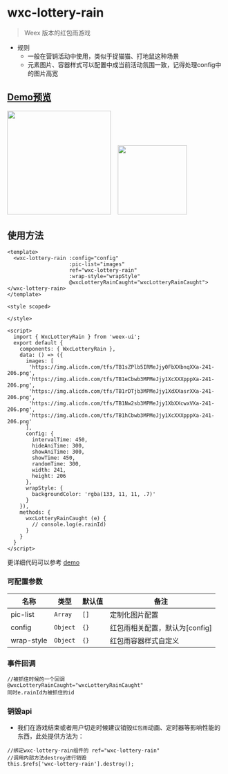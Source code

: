 # wxc-lottery-rain
      
> Weex 版本的红包雨游戏

- 规则
  - 一般在营销活动中使用，类似于捉猫猫、打地鼠这种场景
  - 元素图片、容器样式可以配置中成当前活动氛围一致，记得处理config中的图片高宽

## [Demo预览](https://h5.m.taobao.com/trip/wxc-lottery-rain/index.html?_wx_tpl=https%3A%2F%2Fh5.m.taobao.com%2Ftrip%2Fwxc-lottery-rain%2Fdemo%2Findex.native-min.js)
<img src="https://gw.alipayobjects.com/zos/rmsportal/LhUMuYgbZmUSAOezSTEV.gif" width="240"/>&nbsp;&nbsp;&nbsp;&nbsp;<img src="https://img.alicdn.com/tfs/TB1MciTdwMPMeJjy1XbXXcwxVXa-200-200.png" width="160"/>

## 使用方法

```vue
<template>
  <wxc-lottery-rain :config="config"
                    :pic-list="images"
                    ref="wxc-lottery-rain"
                    :wrap-style="wrapStyle"
                    @wxcLotteryRainCaught="wxcLotteryRainCaught"></wxc-lottery-rain>
</template>

<style scoped>

</style>

<script>
  import { WxcLotteryRain } from 'weex-ui';
  export default {
    components: { WxcLotteryRain },
    data: () => ({
      images: [
       'https://img.alicdn.com/tfs/TB1sZPlb5IRMeJjy0FbXXbnqXXa-241-206.png',
       'https://img.alicdn.com/tfs/TB1eCbwb3MPMeJjy1XcXXXpppXa-241-206.png',
       'https://img.alicdn.com/tfs/TB1rDTjb3MPMeJjy1XdXXasrXXa-241-206.png',
       'https://img.alicdn.com/tfs/TB1Nw2sb3MPMeJjy1XbXXcwxVXa-241-206.png',
       'https://img.alicdn.com/tfs/TB1hCbwb3MPMeJjy1XcXXXpppXa-241-206.png'
      ],
      config: {
        intervalTime: 450,
        hideAniTime: 300,
        showAniTime: 300,
        showTime: 450,
        randomTime: 300,
        width: 241,
        height: 206
      },
      wrapStyle: {
        backgroundColor: 'rgba(133, 11, 11, .7)'
      }
    }),
    methods: {
      wxcLotteryRainCaught (e) {
        // console.log(e.rainId)
      }
    }
  }
</script>

```

更详细代码可以参考 [demo](https://github.com/alibaba/weex-ui/blob/master/example/lottery-rain/index.vue)


### 可配置参数

| 名称      | 类型     | 默认值   | 备注  |
|-------------|------------|--------|-----|
| pic-list | `Array` | `[]` |定制化图片配置|
| config | `Object` | `{}` | 红包雨相关配置，默认为[config] |
| wrap-style | `Object` | `{}` | 红包雨容器样式自定义 |

### 事件回调

```
//被抓住时候的一个回调
@wxcLotteryRainCaught="wxcLotteryRainCaught"
同时e.rainId为被抓住的id
```

### 销毁api
- 我们在游戏结束或者用户切走时候建议销毁`红包雨`动画、定时器等影响性能的东西，此处提供方法为：

```
//绑定wxc-lottery-rain组件的 ref="wxc-lottery-rain"
//调用内部方法destroy进行销毁
this.$refs['wxc-lottery-rain'].destroy();
```
